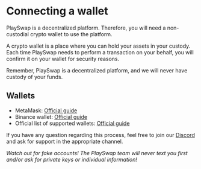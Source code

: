# Connecting a wallet

PlaySwap is a decentralized platform. Therefore, you will need a non-custodial crypto wallet to use the platform.

A crypto wallet is a place where you can hold your assets in your custody. Each time PlaySwap needs to perform a transaction on your behalf, you will confirm it on your wallet for security reasons.

Remember, PlaySwap is a decentralized platform, and we will never have custody of your funds.


## Wallets
- MetaMask: [Official guide](https://metamask.io/)
- Binance wallet: [Official guide](https://www.bnbchain.org/en/binance-wallet)
- Official list of supported wallets: [Official guide](https://www.bnbchain.org/en/wallets)

If you have any question regarding this process, feel free to join our [Discord](https://discord.gg/8v7Fd7PG9K) and ask for support in the appropriate channel. 

*Watch out for fake accounts! The PlaySwap team will never text you first and/or ask for private keys or individual information!*